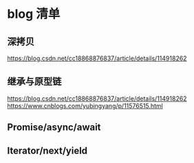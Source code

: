 # blog 清单

## 深拷贝

https://blog.csdn.net/cc18868876837/article/details/114918262

## 继承与原型链

https://blog.csdn.net/cc18868876837/article/details/114918262
https://www.cnblogs.com/yubingyang/p/11576515.html

## Promise/async/await

## Iterator/next/yield
